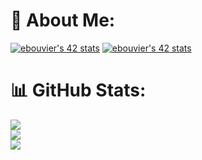 # 💫 About Me:
[![ebouvier's 42 stats](https://badge42.vercel.app/api/v2/clhdqu23t003508mbpy4pddkq/stats?cursusId=21&coalitionId=47)](https://github.com/JaeSeoKim/badge42)
[![ebouvier's 42 stats](https://badge42.vercel.app/api/v2/clhdqu23t003508mbpy4pddkq/stats?cursusId=9&coalitionId=107)](https://github.com/JaeSeoKim/badge42)
# 📊 GitHub Stats:
![](https://github-readme-stats.vercel.app/api?username=zneel&theme=onedark&hide_border=true&include_all_commits=true&count_private=true)<br/>
![](https://github-readme-streak-stats.herokuapp.com/?user=zneel&theme=onedark&hide_border=true)<br/>
![](https://github-readme-stats.vercel.app/api/top-langs/?username=zneel&theme=onedark&hide_border=true&include_all_commits=true&count_private=true&layout=compact)

<!-- Proudly created with GPRM ( https://gprm.itsvg.in ) -->
